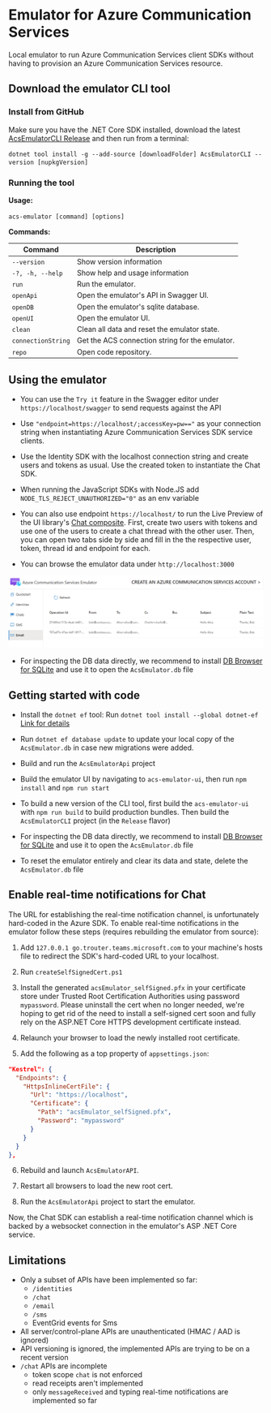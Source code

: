 # Emulator for Azure Communication Services
Local emulator to run Azure Communication Services client SDKs without having to provision an Azure Communication Services resource.

## Download the emulator CLI tool

### Install from GitHub

Make sure you have the .NET Core SDK installed, download the latest [AcsEmulatorCLI Release](https://github.com/DominikMe/acs-emulator/releases) and then run from a terminal:

```dotnetcli
dotnet tool install -g --add-source [downloadFolder] AcsEmulatorCLI --version [nupkgVersion]
```

### Running the tool

**Usage:**

`acs-emulator [command] [options]`

**Commands:**

| Command            | Description                      |
| ------------------ | -------------------------------- |
|  `--version `        | Show version information
|  `-?, -h, --help`    | Show help and usage information |
|  `run`               | Run the emulator. |
|  `openApi`           | Open the emulator's API in Swagger UI. |
|  `openDB`            | Open the emulator's sqlite database.         |
|  `openUI`            | Open the emulator UI. |
|  `clean`             | Clean all data and reset the emulator state. |
|  `connectionString`  | Get the ACS connection string for the emulator. |
|  `repo`              | Open code repository. |

## Using the emulator

* You can use the `Try it` feature in the Swagger editor under `https://localhost/swagger` to send requests against the API

* Use `"endpoint=https://localhost/;accessKey=pw=="` as your connection string when instantiating Azure Communication Services SDK service clients.

* Use the Identity SDK with the localhost connection string and create users and tokens as usual. Use the created token to instantiate the Chat SDK.

* When running the JavaScript SDKs with Node.JS add `NODE_TLS_REJECT_UNAUTHORIZED="0"` as an env variable

* You can also use endpoint `https://localhost/` to run the Live Preview of the UI library's [Chat composite](https://azure.github.io/communication-ui-library/?path=/story/composites-chat-joinexistingchatthread--join-existing-chat-thread). First, create two users with tokens and use one of the users to create a chat thread with the other user. Then, you can open two tabs side by side and fill in the the respective user, token, thread id and endpoint for each.

* You can browse the emulator data under `http://localhost:3000`

![Emulator UI](./AcsEmulator/EmulatorUI.png)

* For inspecting the DB data directly, we recommend to install [DB Browser for SQLite](https://sqlitebrowser.org/) and use it to open the `AcsEmulator.db` file

## Getting started with code

* Install the `dotnet ef` tool: Run `dotnet tool install --global dotnet-ef` [Link for details](https://docs.microsoft.com/en-us/ef/core/cli/dotnet)

* Run `dotnet ef database update` to update your local copy of the `AcsEmulator.db` in case new migrations were added.

* Build and run the `AcsEmulatorApi` project

* Build the emulator UI by navigating to `acs-emulator-ui`, then run `npm install` and `npm run start`

* To build a new version of the CLI tool, first build the `acs-emulator-ui` with `npm run build` to build production bundles. Then build the `AcsEmulatorCLI` project (in the `Release` flavor)

* For inspecting the DB data directly, we recommend to install [DB Browser for SQLite](https://sqlitebrowser.org/) and use it to open the `AcsEmulator.db` file

* To reset the emulator entirely and clear its data and state, delete the `AcsEmulator.db` file

## Enable real-time notifications for Chat

The URL for establishing the real-time notification channel, is unfortunately hard-coded in the Azure SDK. To enable real-time notifications in the emulator follow these steps (requires rebuilding the emulator from source):

1. Add `127.0.0.1 go.trouter.teams.microsoft.com` to your machine's hosts file to redirect the SDK's hard-coded URL to your localhost.

1. Run `createSelfSignedCert.ps1`

1. Install the generated `acsEmulator_selfSigned.pfx` in your certificate store under Trusted Root Certification Authorities using password `mypassword`. Please uninstall the cert when no longer needed, we're hoping to get rid of the need to install a self-signed cert soon and fully rely on the ASP.NET Core HTTPS development certificate instead.

1. Relaunch your browser to load the newly installed root certificate.

1. Add the following as a top property of `appsettings.json`:

```json
"Kestrel": {
  "Endpoints": {
    "HttpsInlineCertFile": {
      "Url": "https://localhost",
      "Certificate": {
        "Path": "acsEmulator_selfSigned.pfx",
        "Password": "mypassword"
      }
    }
  }
},
```

6. Rebuild and launch `AcsEmulatorAPI`.

7. Restart all browsers to load the new root cert.

8. Run the `AcsEmulatorApi` project to start the emulator.

Now, the Chat SDK can establish a real-time notification channel which is backed by a websocket connection in the emulator's ASP .NET Core service.

## Limitations

* Only a subset of APIs have been implemented so far:
  * `/identities`
  * `/chat`
  * `/email`
  * `/sms`
  * EventGrid events for Sms
* All server/control-plane APIs are unauthenticated (HMAC / AAD is ignored)
* API versioning is ignored, the implemented APIs are trying to be on a recent version
* `/chat` APIs are incomplete
  * token scope `chat` is not enforced
  * read receipts aren't implemented
  * only `messageReceived` and typing real-time notifications are implemented so far
